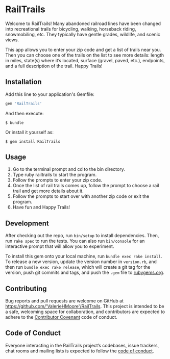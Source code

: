 # RailTrails

Welcome to RailTrails! Many abandoned railroad lines have been changed into recreational trails for bicycling, walking, horseback riding, snowmobiling, etc. They typically have gentle grades, wildlife, and scenic views.

This app allows you to enter your zip code and get a list of trails near you. Then you can choose one of the trails on the list to see more details: length in miles, state(s) where it’s located, surface (gravel, paved, etc.), endpoints, and a full description of the trail. Happy Trails!

## Installation

Add this line to your application's Gemfile:

```ruby
gem 'RailTrails'
```

And then execute:

    $ bundle

Or install it yourself as:

    $ gem install RailTrails

## Usage

1. Go to the terminal prompt and cd to the bin directory.
2. Type ruby railtrails to start the program.
3. Follow the prompts to enter your zip code.
4. Once the list of rail trails comes up, follow the prompt to choose a rail trail and get more details about it.
5. Follow the prompts to start over with another zip code or exit the program.
6. Have fun and Happy Trails!

## Development

After checking out the repo, run `bin/setup` to install dependencies. Then, run `rake spec` to run the tests. You can also run `bin/console` for an interactive prompt that will allow you to experiment.

To install this gem onto your local machine, run `bundle exec rake install`. To release a new version, update the version number in `version.rb`, and then run `bundle exec rake release`, which will create a git tag for the version, push git commits and tags, and push the `.gem` file to [rubygems.org](https://rubygems.org).

## Contributing

Bug reports and pull requests are welcome on GitHub at https://github.com/'ValerieHMoore'/RailTrails. This project is intended to be a safe, welcoming space for collaboration, and contributors are expected to adhere to the [Contributor Covenant](http://contributor-covenant.org) code of conduct.

## Code of Conduct

Everyone interacting in the RailTrails project’s codebases, issue trackers, chat rooms and mailing lists is expected to follow the [code of conduct](https://github.com/'ValerieHMoore'/RailTrails/blob/master/CODE_OF_CONDUCT.md).
